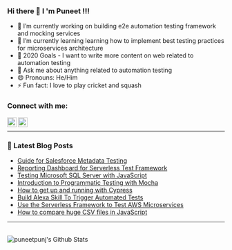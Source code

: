 ### Hi there 👋 I 'm Puneet !!!

- 🔭 I’m currently working on building e2e automation testing framework and mocking services
- 🌱 I’m currently learning learning how to implement best testing practices for microservices architecture
- 👯 2020 Goals - I want to write more content on web related to automation testing
- 💬 Ask me about anything related to automation testing
- 😄 Pronouns: He/Him
- ⚡ Fun fact: I love to play cricket and squash

### Connect with me:

[<img align="left" alt="puneetpunj | LinkedIn" width="22px" src="https://cdn.jsdelivr.net/npm/simple-icons@v3/icons/linkedin.svg" />][linkedin]

[<img align="left" alt="puneetpunj | LinkedIn" width="22px" src="https://cdn.jsdelivr.net/npm/simple-icons@v3/icons/medium.svg" />][medium]

<br />

---

### 📕 Latest Blog Posts

<!-- BLOG-POST-LIST:START -->
- [Guide for Salesforce Metadata Testing](https://medium.com/swlh/guide-for-salesforce-metadata-testing-6b9013afe43d?source=rss-998376a3c59a------2)
- [Reporting Dashboard for Serverless Test Framework](https://medium.com/javascript-in-plain-english/reporting-dashboard-for-serverless-test-framework-36dd46bf54da?source=rss-998376a3c59a------2)
- [Testing Microsoft SQL Server with JavaScript](https://medium.com/javascript-in-plain-english/testing-microsoft-sql-server-database-using-javascript-6b5337e4a151?source=rss-998376a3c59a------2)
- [Introduction to Programmatic Testing with Mocha](https://medium.com/javascript-in-plain-english/introduction-to-programmatic-approach-to-mocha-testing-framework-e10d1947148e?source=rss-998376a3c59a------2)
- [How to get up and running with Cypress](https://medium.com/javascript-in-plain-english/cypress-setup-boiler-plate-1eb566502bb6?source=rss-998376a3c59a------2)
- [Build Alexa Skill To Trigger Automated Tests](https://medium.com/swlh/build-alexa-skill-to-trigger-automated-tests-7550e649973a?source=rss-998376a3c59a------2)
- [Use the Serverless Framework to Test AWS Microservices](https://medium.com/better-programming/serverless-framework-to-test-aws-microservices-575cbbc0823?source=rss-998376a3c59a------2)
- [How to compare huge CSV files in JavaScript](https://medium.com/javascript-in-plain-english/how-to-compare-csv-files-with-millions-records-using-javascript-a2654a88c376?source=rss-998376a3c59a------2)
<!-- BLOG-POST-LIST:END -->

---

<br />

<img align="left" alt="puneetpunj's Github Stats" src="https://github-readme-stats.vercel.app/api?username=puneetpunj&show_icons=true&hide_border=true&hide=issues,contribs&count_private=true&theme=gruvbox" />

[linkedin]: https://www.linkedin.com/in/puneet-punj-01365961
[medium]: https://medium.com/feed/@punjpuneet
